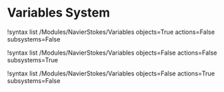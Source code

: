<!-- MOOSE Documentation Stub: Remove this when content is added. -->

# Variables System

!syntax list /Modules/NavierStokes/Variables objects=True actions=False subsystems=False

!syntax list /Modules/NavierStokes/Variables objects=False actions=False subsystems=True

!syntax list /Modules/NavierStokes/Variables objects=False actions=True subsystems=False

